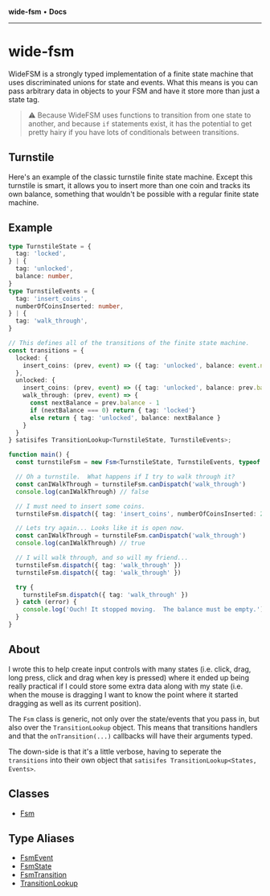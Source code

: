 **wide-fsm** • **Docs**

***

# wide-fsm

WideFSM is a strongly typed implementation of a finite state machine that uses discriminated unions for state and events.
What this means is you can pass arbitrary data in objects to your FSM and have it store more than just a state tag.

> :warning: Because WideFSM uses functions to transition from one state to another, and because `if` statements exist, 
> it has the potential to get pretty hairy if you have lots of conditionals between transitions.

## Turnstile 

Here's an example of the classic turnstile finite state machine. Except this turnstile is smart, it allows you to insert
more than one coin and tracks its own balance, something that wouldn't be possible with a regular finite state machine.

## Example

```typescript
type TurnstileState = {
  tag: 'locked',
} | {
  tag: 'unlocked',
  balance: number,
}
type TurnstileEvents = {
  tag: 'insert_coins',
  numberOfCoinsInserted: number,
} | {
  tag: 'walk_through',
}

// This defines all of the transitions of the finite state machine.
const transitions = {
  locked: {
    insert_coins: (prev, event) => ({ tag: 'unlocked', balance: event.numberOfCoinsInserted }),
  },
  unlocked: {
    insert_coins: (prev, event) => ({ tag: 'unlocked', balance: prev.balance + event.numberOfCoinsInserted }),
    walk_through: (prev, event) => {
      const nextBalance = prev.balance - 1
      if (nextBalance === 0) return { tag: 'locked'}
      else return { tag: 'unlocked', balance: nextBalance }
    }
  }
} satisifes TransitionLookup<TurnstileState, TurnstileEvents>;

function main() {
  const turnstileFsm = new Fsm<TurnstileState, TurnstileEvents, typeof transitions>({ tag: 'locked' }, transitions)

  // Oh a turnstile.  What happens if I try to walk through it?
  const canIWalkThrough = turnstileFsm.canDispatch('walk_through')
  console.log(canIWalkThrough) // false

  // I must need to insert some coins.
  turnstileFsm.dispatch({ tag: 'insert_coins', numberOfCoinsInserted: 2 })

  // Lets try again... Looks like it is open now.
  const canIWalkThrough = turnstileFsm.canDispatch('walk_through')
  console.log(canIWalkThrough) // true

  // I will walk through, and so will my friend...
  turnstileFsm.dispatch({ tag: 'walk_through' })
  turnstileFsm.dispatch({ tag: 'walk_through' })

  try {
    turnstileFsm.dispatch({ tag: 'walk_through' })
  } catch (error) {
    console.log('Ouch! It stopped moving.  The balance must be empty.')
  }
} 
```

## About

I wrote this to help create input controls with many states (i.e. click, drag, long press, click and drag when key is pressed)
where it ended up being really practical if I could store some extra data along with my state (i.e. when the mouse is dragging
I want to know the point where it started dragging as well as its current position).

The `Fsm` class is generic, not only over the state/events that you pass in, but also over the `TransitionLookup` object.
This means that transitions handlers and that the `onTransition(...)` callbacks will have their arguments typed.

The down-side is that it's a little verbose, having to seperate the `transitions` into their own object that 
`satisifes TransitionLookup<States, Events>`.

## Classes

- [Fsm](classes/Fsm.md)

## Type Aliases

- [FsmEvent](type-aliases/FsmEvent.md)
- [FsmState](type-aliases/FsmState.md)
- [FsmTransition](type-aliases/FsmTransition.md)
- [TransitionLookup](type-aliases/TransitionLookup.md)
